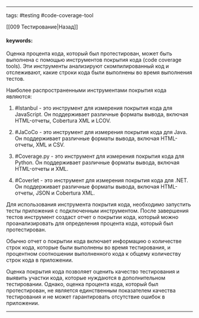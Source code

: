 ____

tags: #testing #code-coverage-tool

[[009 Тестирование|Назад]]

#### keywords:

Оценка процента кода, который был протестирован, может быть выполнена с помощью инструментов покрытия кода (code coverage tools). Эти инструменты анализируют скомпилированный код и отслеживают, какие строки кода были выполнены во время выполнения тестов.

Наиболее распространенными инструментами покрытия кода являются:

1. #Istanbul - это инструмент для измерения покрытия кода для JavaScript. Он поддерживает различные форматы вывода, включая HTML-отчеты, Cobertura XML и LCOV.
    
2. #JaCoCo - это инструмент для измерения покрытия кода для Java. Он поддерживает различные форматы вывода, включая HTML-отчеты, XML и CSV.
    
3. #Coverage.py - это инструмент для измерения покрытия кода для Python. Он поддерживает различные форматы вывода, включая HTML-отчеты и XML.
    
4. #Coverlet - это инструмент для измерения покрытия кода для .NET. Он поддерживает различные форматы вывода, включая HTML-отчеты, JSON и Cobertura XML.
    

Для использования инструмента покрытия кода, необходимо запустить тесты приложения с подключенным инструментом. После завершения тестов инструмент создаст отчет о покрытии кода, который можно проанализировать для определения процента кода, который был протестирован.

Обычно отчет о покрытии кода включает информацию о количестве строк кода, которые были выполнены во время тестирования, и процентном соотношении выполненного кода к общему количеству строк кода в приложении.

Оценка покрытия кода позволяет оценить качество тестирования и выявить участки кода, которые нуждаются в дополнительном тестировании. Однако, оценка процента кода, который был протестирован, не является единственным показателем качества тестирования и не может гарантировать отсутствие ошибок в приложении.

_____
